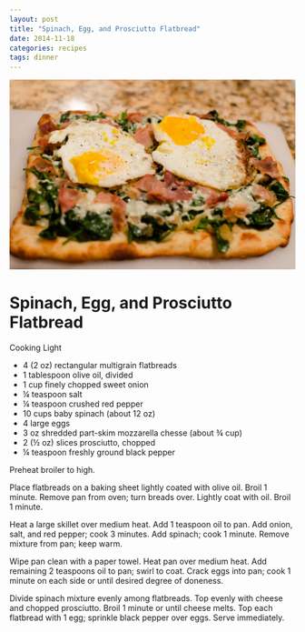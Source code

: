 ```yaml
---
layout: post
title: "Spinach, Egg, and Prosciutto Flatbread"
date: 2014-11-18
categories: recipes
tags: dinner
---
```

![picture of the recipe](/assets/images/2014-11-18-flatbread.jpg)

Spinach, Egg, and Prosciutto Flatbread
======================================

<span class="source">Cooking Light</span>

- 4 (2 oz) rectangular multigrain flatbreads
- 1 tablespoon olive oil, divided
- 1 cup finely chopped sweet onion
- ¼ teaspoon salt
- ¼ teaspoon crushed red pepper
- 10 cups baby spinach (about 12 oz)
- 4 large eggs
- 3 oz shredded part-skim mozzarella chesse (about ¾ cup)
- 2 (½ oz) slices prosciutto, chopped
- ¼ teaspoon freshly ground black pepper

Preheat broiler to high.

Place flatbreads on a baking sheet lightly coated with olive oil.  Broil 1 minute.  Remove pan from oven; turn breads over.  Lightly coat with oil.  Broil 1 minute.

Heat a large skillet over medium heat.  Add 1 teaspoon oil to pan.  Add onion, salt, and red pepper; cook 3 minutes.  Add spinach; cook 1 minute.  Remove mixture from pan; keep warm.

Wipe pan clean with a paper towel.  Heat pan over medium heat.  Add remaining 2 teaspoons oil to pan; swirl to coat.  Crack eggs into pan; cook 1 minute on each side or until desired degree of doneness.

Divide spinach mixture evenly among flatbreads.  Top evenly with cheese and chopped prosciutto.  Broil 1 minute or until cheese melts.  Top each flatbread with 1 egg; sprinkle black pepper over eggs.  Serve immediately.
